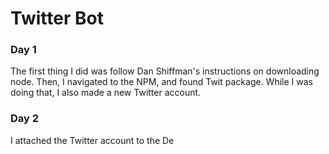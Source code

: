 # Twitter Bot

### Day 1
The first thing I did was follow Dan Shiffman's instructions on downloading node. Then, I navigated to the NPM, and found Twit package. While I was doing that, I also made a new Twitter account. 

### Day 2
I attached the Twitter account to the De
